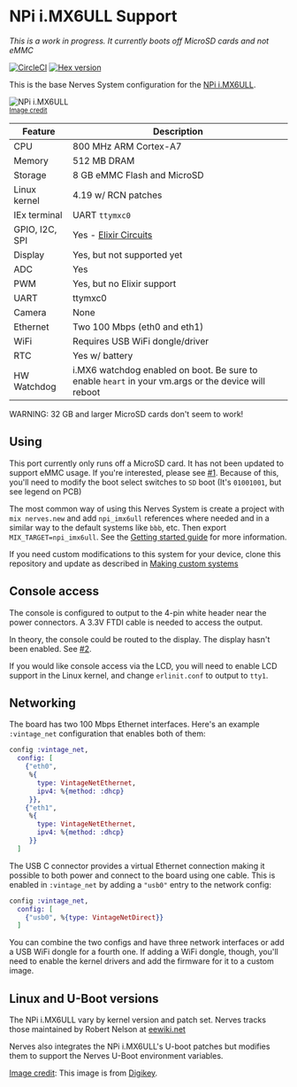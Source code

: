 # NPi i.MX6ULL Support

*This is a work in progress. It currently boots off MicroSD cards and not eMMC*

[![CircleCI](https://circleci.com/gh/fhunleth/nerves_system_npi_imx6ull.svg?style=svg)](https://circleci.com/gh/fhunleth/nerves_system_npi_imx6ull)
[![Hex version](https://img.shields.io/hexpm/v/nerves_system_npi_imx6ull.svg "Hex version")](https://hex.pm/packages/nerves_system_npi_imx6ull)

This is the base Nerves System configuration for the [NPi
i.MX6ULL](https://www.digikey.com/product-detail/en/seeed-technology-co-ltd/102991306/1597-102991306-ND/10492211).

![NPi i.MX6ULL](assets/images/npi_imx6ull.png)
<br><sup>[Image credit](#digikey)</sup>

| Feature              | Description                     |
| -------------------- | ------------------------------- |
| CPU                  | 800 MHz ARM Cortex-A7           |
| Memory               | 512 MB DRAM                     |
| Storage              | 8 GB eMMC Flash and MicroSD     |
| Linux kernel         | 4.19 w/ RCN patches             |
| IEx terminal         | UART `ttymxc0`                  |
| GPIO, I2C, SPI       | Yes - [Elixir Circuits](https://github.com/elixir-circuits) |
| Display              | Yes, but not supported yet      |
| ADC                  | Yes                             |
| PWM                  | Yes, but no Elixir support      |
| UART                 | ttymxc0                         |
| Camera               | None                            |
| Ethernet             | Two 100 Mbps (eth0 and eth1)    |
| WiFi                 | Requires USB WiFi dongle/driver |
| RTC                  | Yes w/ battery                  |
| HW Watchdog          | i.MX6 watchdog enabled on boot. Be sure to enable `heart` in your vm.args or the device will reboot |

WARNING: 32 GB and larger MicroSD cards don't seem to work!

## Using

This port currently only runs off a MicroSD card. It has not been updated to
support eMMC usage. If you're interested, please see
[#1](https://github.com/fhunleth/nerves_system_npi_imx6ull/issues/1). Because of
this, you'll need to modify the boot select switches to `SD` boot (It's
`01001001`, but see legend on PCB)

The most common way of using this Nerves System is create a project with `mix
nerves.new` and add `npi_imx6ull` references where needed and in a similar way
to the default systems like `bbb`, etc. Then export `MIX_TARGET=npi_imx6ull`.
See the [Getting started
guide](https://hexdocs.pm/nerves/getting-started.html#creating-a-new-nerves-app)
for more information.

If you need custom modifications to this system for your device, clone this
repository and update as described in [Making custom
systems](https://hexdocs.pm/nerves/systems.html#customizing-your-own-nerves-system)

## Console access

The console is configured to output to the 4-pin white header near the power
connectors. A 3.3V FTDI cable is needed to access the output.

In theory, the console could be routed to the display. The display hasn't been
enabled. See
[#2](https://github.com/fhunleth/nerves_system_npi_imx6ull/issues/2).

If you would like console access via the LCD, you will need to enable LCD
support in the Linux kernel, and change `erlinit.conf` to output to `tty1`.

## Networking

The board has two 100 Mbps Ethernet interfaces. Here's an example `:vintage_net`
configuration that enables both of them:

```elixir
config :vintage_net,
  config: [
    {"eth0",
     %{
       type: VintageNetEthernet,
       ipv4: %{method: :dhcp}
     }},
    {"eth1",
     %{
       type: VintageNetEthernet,
       ipv4: %{method: :dhcp}
     }}
  ]
```

The USB C connector provides a virtual Ethernet connection making it possible to
both power and connect to the board using one cable. This is enabled in
`:vintage_net` by adding a `"usb0"` entry to the network config:

```elixir
config :vintage_net,
  config: [
    {"usb0", %{type: VintageNetDirect}}
  ]
```

You can combine the two configs and have three network interfaces or add a USB
WiFi dongle for a fourth one. If adding a WiFi dongle, though, you'll need to
enable the kernel drivers and add the firmware for it to a custom image.

## Linux and U-Boot versions

The NPi i.MX6ULL vary by kernel version and patch set. Nerves tracks those
maintained by Robert Nelson at
[eewiki.net](https://www.digikey.com/eewiki/display/linuxonarm/NPi+i.MX6ULL)

Nerves also integrates the NPi i.MX6ULL's U-boot patches but modifies them to
support the Nerves U-Boot environment variables.

[Image credit](#digikey): This image is from [Digikey](http://digikey.com/).

